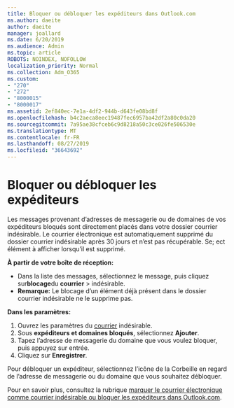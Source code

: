 ```yaml
---
title: Bloquer ou débloquer les expéditeurs dans Outlook.com
ms.author: daeite
author: daeite
manager: joallard
ms.date: 6/20/2019
ms.audience: Admin
ms.topic: article
ROBOTS: NOINDEX, NOFOLLOW
localization_priority: Normal
ms.collection: Adm_O365
ms.custom:
- "270"
- "272"
- "8000015"
- "8000017"
ms.assetid: 2ef840ec-7e1a-4df2-944b-d643fe08bd8f
ms.openlocfilehash: b4c2aeca8eec19487fec6957ba42df2a80c0da20
ms.sourcegitcommit: 7a95ae38cfceb6c9d8218a50c3ce026fe506530e
ms.translationtype: MT
ms.contentlocale: fr-FR
ms.lasthandoff: 08/27/2019
ms.locfileid: "36643692"
---
```

# <a name="block-or-unblock-senders"></a>Bloquer ou débloquer les expéditeurs

Les messages provenant d’adresses de messagerie ou de domaines de vos expéditeurs bloqués sont directement placés dans votre dossier courrier indésirable. Le courrier électronique est automatiquement supprimé du dossier courrier indésirable après 30 jours et n’est pas récupérable. Se; ect élément à afficher lorsqu’il est supprimé.

**À partir de votre boîte de réception:**

- Dans la liste des messages, sélectionnez le message, puis cliquez sur**blocage**du **courrier** > indésirable.
- **Remarque:** Le blocage d’un élément déjà présent dans le dossier courrier indésirable ne le supprime pas.

**Dans les paramètres:**

1. Ouvrez les paramètres du [courrier](https://outlook.live.com/mail/options/mail/junkEmail) indésirable.
2. Sous **expéditeurs et domaines bloqués**, sélectionnez **Ajouter**.
3. Tapez l’adresse de messagerie du domaine que vous voulez bloquer, puis appuyez sur entrée.
4. Cliquez sur **Enregistrer**.

Pour débloquer un expéditeur, sélectionnez l’icône de la Corbeille en regard de l’adresse de messagerie ou du domaine que vous souhaitez débloquer.

Pour en savoir plus, consultez la rubrique [marquer le courrier électronique comme courrier indésirable ou bloquer les expéditeurs dans Outlook.com](https://support.office.com/article/a3ece97b-82f8-4a5e-9ac3-e92fa6427ae4?wt.mc_id=Office_Outlook_com_Alchemy).